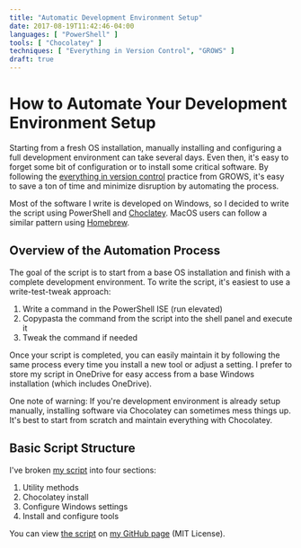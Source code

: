 ```yaml
---
title: "Automatic Development Environment Setup"
date: 2017-08-19T11:42:46-04:00
languages: [ "PowerShell" ]
tools: [ "Chocolatey" ]
techniques: [ "Everything in Version Control", "GROWS" ]
draft: true
---
```

# How to Automate Your Development Environment Setup

Starting from a fresh OS installation, manually installing and configuring a full development environment can take several days. Even then, it's easy to forget some bit of configuration or to install some critical software. By following the [everything in version control](http://growsmethod.com/practices/EverythingInVC.html) practice from GROWS, it's easy to save a ton of time and minimize disruption by automating the process.

Most of the software I write is developed on Windows, so I decided to write the script using PowerShell and [Choclatey](https://chocolatey.org/). MacOS users can follow a similar pattern using [Homebrew](https://brew.sh/).

## Overview of the Automation Process

The goal of the script is to start from a base OS installation and finish with a complete development environment. To write the script, it's easiest to use a write-test-tweak approach:

1. Write a command in the PowerShell ISE (run elevated)
1. Copypasta the command from the script into the shell panel and execute it
1. Tweak the command if needed

Once your script is completed, you can easily maintain it by following the same process every time you install a new tool or adjust a setting. I prefer to store my script in OneDrive for easy access from a base Windows installation (which includes OneDrive).

One note of warning: If you're development environment is already setup manually, installing software via Chocolatey can sometimes mess things up. It's best to start from scratch and maintain everything with Chocolatey.

## Basic Script Structure

I've broken [my script](https://github.com/jamestharpe/windows-development-environment/blob/master/env-windows.ps1) into four sections:

1. Utility methods
1. Chocolatey install
1. Configure Windows settings
1. Install and configure tools

You can view [the script](https://github.com/jamestharpe/windows-development-environment/blob/master/env-windows.ps1) on [my GitHub page](https://github.com/jamestharpe/) (MIT License).